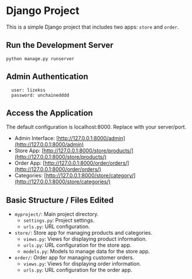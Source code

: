 # Django Project

This is a simple Django project that includes two apps: `store` and `order`.
   
## Run the Development Server
   
```python manage.py runserver```

## Admin Authentication
```
  user: lizekss
  password: unchainedddd
```
   
## Access the Application

The default configuration is localhost:8000. Replace with your server/port.
   - Admin Interface: [http://127.0.0.1:8000/admin](http://127.0.0.1:8000/admin)
   - Store App: [http://127.0.0.1:8000/store/products/](http://127.0.0.1:8000/store/products/)
   - Order App: [http://127.0.0.1:8000/order/orders/](http://127.0.0.1:8000/order/orders/)
   - Categories: [http://127.0.0.1:8000/store/category/](http://127.0.0.1:8000/store/categories/)

## Basic Structure / Files Edited
- `myproject/`: Main project directory.
  - `settings.py`: Project settings.
  - `urls.py`: URL configuration.
- `store/`: Store app for managing products and categories.
  - `views.py`: Views for displaying product information.
  - `urls.py`: URL configuration for the store app.
  - `models.py`: Models to manage data for the store app.
- `order/`: Order app for managing customer orders.
  - `views.py`: Views for displaying order information.
  - `urls.py`: URL configuration for the order app.
